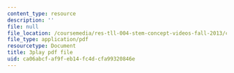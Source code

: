 ```yaml
---
content_type: resource
description: ''
file: null
file_location: /coursemedia/res-tll-004-stem-concept-videos-fall-2013/ca06abcfaf9feb14fc4dcfa99320846e_-IWKPe6X6Vs.pdf
file_type: application/pdf
resourcetype: Document
title: 3play pdf file
uid: ca06abcf-af9f-eb14-fc4d-cfa99320846e
---
```

